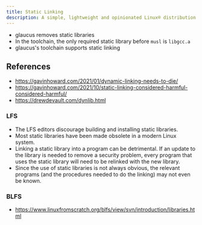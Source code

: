 ```yaml
---
title: Static Linking
description: A simple, lightweight and opinionated Linux® distribution based on musl libc and toybox
---
```


- glaucus removes static libraries
- In the toolchain, the only required static library before `musl` is `libgcc.a`
- glaucus's toolchain supports static linking

## References
- https://gavinhoward.com/2021/01/dynamic-linking-needs-to-die/
- https://gavinhoward.com/2021/10/static-linking-considered-harmful-considered-harmful/
- https://drewdevault.com/dynlib.html

### LFS
- The LFS editors discourage building and installing static libraries.
- Most static libraries have been made obsolete in a modern Linux system.
- Linking a static library into a program can be detrimental. If an update to the library is needed to remove a security problem, every program that uses the static library will need to be relinked with the new library.
- Since the use of static libraries is not always obvious, the relevant programs (and the procedures needed to do the linking) may not even be known.

### BLFS
- https://www.linuxfromscratch.org/blfs/view/svn/introduction/libraries.html
